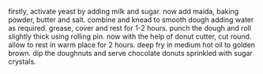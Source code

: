 firstly, activate yeast by adding milk and sugar.
now add maida, baking powder, butter and salt.
combine and knead to smooth dough adding water as required.
grease, cover and rest for 1-2 hours.
punch the dough and roll slightly thick using rolling pin.
now with the help of donut cutter, cut round.
allow to rest in warm place for 2 hours.
deep fry in medium hot oil to golden brown.
dip the doughnuts and serve chocolate donuts sprinkled with sugar crystals.